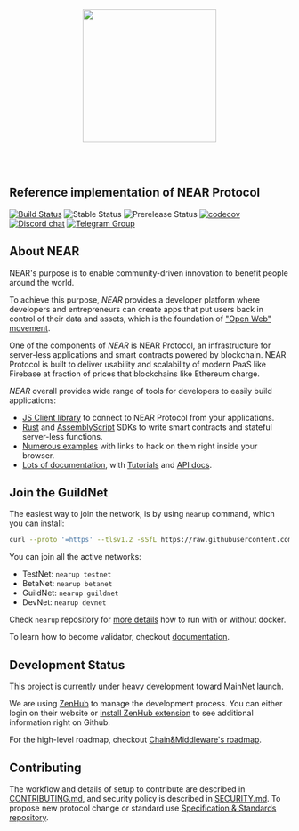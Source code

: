 <br />
<br />

<p align="center">
<img src="docs/logo.svg" width="240">
</p>

<br />
<br />


## Reference implementation of NEAR Protocol

[![Build Status][ci-badge-master]][ci-url] 
![Stable Status][stable-release]
![Prerelease Status][prerelease]
[![codecov][codecov-badge]][codecov-url]
[![Discord chat][discord-badge]][discord-url]
[![Telegram Group][telegram-badge]][telegram-url]

[stable-release]: https://img.shields.io/github/v/release/nearprotocol/nearcore?label=stable
[prerelease]: https://img.shields.io/github/v/release/nearprotocol/nearcore?include_prereleases&label=prerelease
[ci-badge-master]: https://badge.buildkite.com/a81147cb62c585cc434459eedd1d25e521453120ead9ee6c64.svg?branch=master
[ci-url]: https://buildkite.com/nearprotocol/nearcore
[codecov-badge]: https://codecov.io/gh/nearprotocol/nearcore/branch/master/graph/badge.svg
[codecov-url]: https://codecov.io/gh/nearprotocol/nearcore
[discord-badge]: https://img.shields.io/discord/490367152054992913.svg
[discord-url]: https://near.chat
[telegram-badge]: https://cdn.jsdelivr.net/gh/Patrolavia/telegram-badge@8fe3382b3fd3a1c533ba270e608035a27e430c2e/chat.svg
[telegram-url]: https://t.me/cryptonear

## About NEAR

NEAR's purpose is to enable community-driven innovation to benefit people around the world.

To achieve this purpose, *NEAR* provides a developer platform where developers and entrepreneurs can create apps that put users back in control of their data and assets, which is the foundation of ["Open Web" movement][open-web-url].

One of the components of *NEAR* is NEAR Protocol, an infrastructure for server-less applications and smart contracts powered by blockchain.
NEAR Protocol is built to deliver usability and scalability of modern PaaS like Firebase at fraction of prices that blockchains like Ethereum charge.

*NEAR* overall provides wide range of tools for developers to easily build applications:
 - [JS Client library][js-api] to connect to NEAR Protocol from your applications.
 - [Rust][rust-sdk] and [AssemblyScript][as-sdk] SDKs to write smart contracts and stateful server-less functions.
 - [Numerous examples][examples-url] with links to hack on them right inside your browser.
 - [Lots of documentation][docs-url], with [Tutorials][tutorials-url] and [API docs][api-docs-url].

[open-web-url]: https://techcrunch.com/2016/04/10/1301496/ 
[js-api]: https://github.com/near-guildnet/near-api-js 
[rust-sdk]: https://github.com/near/near-sdk-rs
[as-sdk]: https://github.com/near/near-sdk-as
[examples-url]: https://near.dev
[docs-url]: http://docs.nearprotocol.com
[tutorials-url]: https://docs.nearprotocol.com/docs/roles/developer/tutorials/introduction
[api-docs-url]: https://docs.nearprotocol.com/docs/roles/developer/examples/nearlib/introduction

## Join the GuildNet

The easiest way to join the network, is by using `nearup` command, which you can install:

```bash
curl --proto '=https' --tlsv1.2 -sSfL https://raw.githubusercontent.com/near-guildnet/nearup/master/nearup | python3
```

You can join all the active networks:
* TestNet: `nearup testnet`
* BetaNet: `nearup betanet`
* GuildNet: `nearup guildnet`
* DevNet: `nearup devnet`

Check `nearup` repository for [more details](https://github.com/near-guildnet/nearup) how to run with or without docker.

To learn how to become validator, checkout [documentation](https://docs.nearprotocol.com/docs/validator/staking-overview).

## Development Status

This project is currently under heavy development toward MainNet launch.

We are using [ZenHub](https://zenhub.com) to manage the development process. You can either login on their website or [install ZenHub extension](https://www.zenhub.com/extension) to see additional information right on Github.

For the high-level roadmap, checkout [Chain&Middleware's roadmap](https://app.zenhub.com/workspaces/chainmiddleware-5cea2bcf78297c385cf0ec81/roadmap). 

## Contributing

The workflow and details of setup to contribute are described in [CONTRIBUTING.md](CONTRIBUTING.md), and security policy is described in [SECURITY.md](SECURITY.md).
To propose new protocol change or standard use [Specification & Standards repository](https://github.com/nearprotocol/NEPs). 
